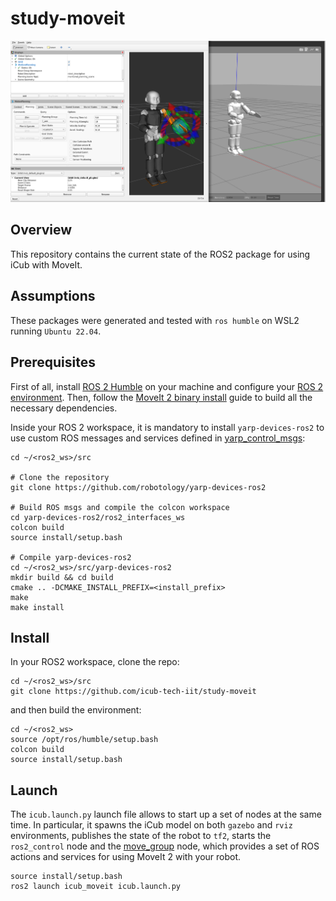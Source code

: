 study-moveit
=============

<div align = "center">
    <img src="assets/rviz_gazebo_icub.png"/>
</div>


## Overview

This repository contains the current state of the ROS2 package for using iCub with MoveIt.

## Assumptions

These packages were generated and tested with `ros humble` on WSL2 running `Ubuntu 22.04`.

## Prerequisites

First of all, install [ROS 2 Humble](https://docs.ros.org/en/humble/Installation/Ubuntu-Install-Debians.html) on your machine and configure your [ROS 2 environment](https://docs.ros.org/en/humble/Tutorials/Beginner-CLI-Tools/Configuring-ROS2-Environment.html#configuring-environment). Then, follow the [MoveIt 2 binary install](https://moveit.ros.org/install-moveit2/binary/) guide to build all the necessary dependencies.

Inside your ROS 2 workspace, it is mandatory to install `yarp-devices-ros2` to use custom ROS messages and services defined in [yarp_control_msgs](https://github.com/robotology/yarp-devices-ros2/tree/master/ros2_interfaces_ws/src/yarp_control_msgs):

```shell
cd ~/<ros2_ws>/src

# Clone the repository 
git clone https://github.com/robotology/yarp-devices-ros2

# Build ROS msgs and compile the colcon workspace
cd yarp-devices-ros2/ros2_interfaces_ws
colcon build
source install/setup.bash

# Compile yarp-devices-ros2
cd ~/<ros2_ws>/src/yarp-devices-ros2
mkdir build && cd build
cmake .. -DCMAKE_INSTALL_PREFIX=<install_prefix>
make
make install
```

## Install

In your ROS2 workspace, clone the repo:

```shell
cd ~/<ros2_ws>/src
git clone https://github.com/icub-tech-iit/study-moveit
```

and then build the environment:

```shell
cd ~/<ros2_ws>
source /opt/ros/humble/setup.bash
colcon build
source install/setup.bash
```

## Launch

The `icub.launch.py` launch file allows to start up a set of nodes at the same time. In particular, it spawns the iCub model on both `gazebo` and `rviz` environments, publishes the state of the robot to `tf2`, starts the `ros2_control` node and the [move_group](https://moveit.picknik.ai/main/doc/concepts/move_group.html) node, which provides a set of ROS actions and services for using MoveIt 2 with your robot.

```shell
source install/setup.bash
ros2 launch icub_moveit icub.launch.py
```
